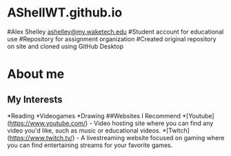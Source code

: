 # AShellWT.github.io

#Alex Shelley ashelley@my.waketech.edu
#Student account for educational use
#Repository for assignment organization
#Created original repository on site and cloned using GitHub Desktop

# About me
## My Interests
*Reading
*Videogames
*Drawing
##Websites I Recommend
*[Youtube] (https://www.youtube.com/) - Video hosting site where you can find any video you'd like, such as music or educational videos.
*[Twitch] (https://www.twitch.tv/) - A livestreaming website focused on gaming where you can find entertaining streams for your favorite games.